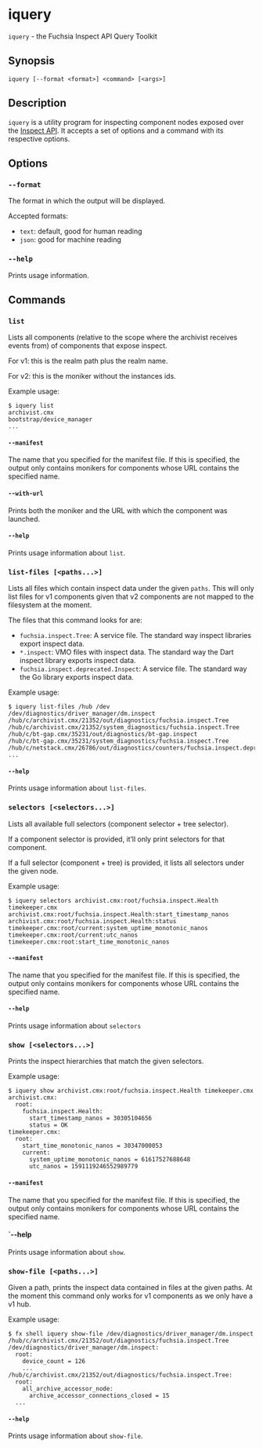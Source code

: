 # iquery

`iquery` - the Fuchsia Inspect API Query Toolkit

## Synopsis

```
iquery [--format <format>] <command> [<args>]
```

## Description

`iquery` is a utility program for inspecting component nodes exposed over the
[Inspect API](README.md). It accepts a set of options and a command with
its respective options.

## Options

### `--format`

The format in which the output will be displayed.

Accepted formats:

- `text`: default, good for human reading
- `json`: good for machine reading

### `--help`

Prints usage information.

## Commands

### `list`

Lists all components (relative to the scope where the archivist receives events
from) of components that expose inspect.

For v1: this is the realm path plus the realm name.

For v2: this is the moniker without the instances ids.

Example usage:

```
$ iquery list
archivist.cmx
bootstrap/device_manager
...
```

#### `--manifest`

The name that you specified for the manifest file. If this is specified, the
output only contains monikers for components whose URL contains the specified
name.

#### `--with-url`

Prints both the moniker and the URL with which the component was launched.

#### `--help`

Prints usage information about `list`.

### `list-files [<paths...>]`

Lists all files which contain inspect data under the given `paths`. This will
only list files for v1 components given that v2 components are not mapped to the
filesystem at the moment.

The files that this command looks for are:

- `fuchsia.inspect.Tree`: A service file. The standard way inspect libraries
  export inspect data.
- `*.inspect`: VMO files with inspect data. The standard way the Dart inspect
  library exports inspect data.
- `fuchsia.inspect.deprecated.Inspect`: A service file. The standard way the Go
  library exports inspect data.

Example usage:

```
$ iquery list-files /hub /dev
/dev/diagnostics/driver_manager/dm.inspect
/hub/c/archivist.cmx/21352/out/diagnostics/fuchsia.inspect.Tree
/hub/c/archivist.cmx/21352/system_diagnostics/fuchsia.inspect.Tree
/hub/c/bt-gap.cmx/35231/out/diagnostics/bt-gap.inspect
/hub/c/bt-gap.cmx/35231/system_diagnostics/fuchsia.inspect.Tree
/hub/c/netstack.cmx/26786/out/diagnostics/counters/fuchsia.inspect.deprecated.Inspect
...
```

#### `--help`

Prints usage information about `list-files`.

### `selectors [<selectors...>]`

Lists all available full selectors (component selector + tree selector).

If a component selector is provided, it’ll only print selectors for that component.

If a full selector (component + tree) is provided, it lists all selectors under the given node.

Example usage:

```
$ iquery selectors archivist.cmx:root/fuchsia.inspect.Health timekeeper.cmx
archivist.cmx:root/fuchsia.inspect.Health:start_timestamp_nanos
archivist.cmx:root/fuchsia.inspect.Health:status
timekeeper.cmx:root/current:system_uptime_monotonic_nanos
timekeeper.cmx:root/current:utc_nanos
timekeeper.cmx:root:start_time_monotonic_nanos
```

#### `--manifest`

The name that you specified for the manifest file. If this is specified, the
output only contains monikers for components whose URL contains the specified
name.

#### `--help`

Prints usage information about `selectors`


### `show [<selectors...>]`

Prints the inspect hierarchies that match the given selectors.

Example usage:

```
$ iquery show archivist.cmx:root/fuchsia.inspect.Health timekeeper.cmx
archivist.cmx:
  root:
    fuchsia.inspect.Health:
      start_timestamp_nanos = 30305104656
      status = OK
timekeeper.cmx:
  root:
    start_time_monotonic_nanos = 30347000053
    current:
      system_uptime_monotonic_nanos = 61617527688648
      utc_nanos = 1591119246552989779
```

#### `--manifest`

The name that you specified for the manifest file. If this is specified, the
output only contains monikers for components whose URL contains the specified
name.

#### `--help

Prints usage information about `show`.

### `show-file [<paths...>]`

Given a path, prints the inspect data contained in files at the given paths. At the moment this
command only works for v1 components as we only have a v1 hub.

Example usage:

```
$ fx shell iquery show-file /dev/diagnostics/driver_manager/dm.inspect /hub/c/archivist.cmx/21352/out/diagnostics/fuchsia.inspect.Tree
/dev/diagnostics/driver_manager/dm.inspect:
  root:
    device_count = 126
    ...
/hub/c/archivist.cmx/21352/out/diagnostics/fuchsia.inspect.Tree:
  root:
    all_archive_accessor_node:
      archive_accessor_connections_closed = 15
  ...
```

#### `--help`

Prints usage information about `show-file`.
